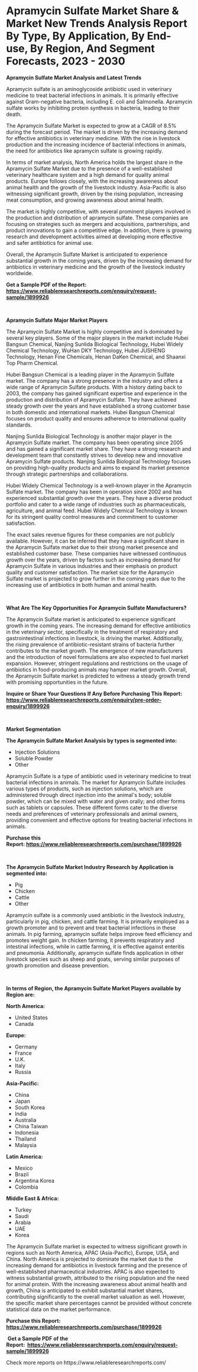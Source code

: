 <p><h1>Apramycin Sulfate Market Share & Market New Trends Analysis Report By Type, By Application, By End-use, By Region, And Segment Forecasts, 2023 - 2030</h1></p><p><strong>Apramycin Sulfate Market Analysis and Latest Trends</strong></p>
<p><p>Apramycin sulfate is an aminoglycoside antibiotic used in veterinary medicine to treat bacterial infections in animals. It is primarily effective against Gram-negative bacteria, including E. coli and Salmonella. Apramycin sulfate works by inhibiting protein synthesis in bacteria, leading to their death.</p><p>The Apramycin Sulfate Market is expected to grow at a CAGR of 8.5% during the forecast period. The market is driven by the increasing demand for effective antibiotics in veterinary medicine. With the rise in livestock production and the increasing incidence of bacterial infections in animals, the need for antibiotics like apramycin sulfate is growing rapidly.</p><p>In terms of market analysis, North America holds the largest share in the Apramycin Sulfate Market due to the presence of a well-established veterinary healthcare system and a high demand for quality animal products. Europe follows closely, with the increasing awareness about animal health and the growth of the livestock industry. Asia-Pacific is also witnessing significant growth, driven by the rising population, increasing meat consumption, and growing awareness about animal health.</p><p>The market is highly competitive, with several prominent players involved in the production and distribution of apramycin sulfate. These companies are focusing on strategies such as mergers and acquisitions, partnerships, and product innovations to gain a competitive edge. In addition, there is growing research and development activities aimed at developing more effective and safer antibiotics for animal use.</p><p>Overall, the Apramycin Sulfate Market is anticipated to experience substantial growth in the coming years, driven by the increasing demand for antibiotics in veterinary medicine and the growth of the livestock industry worldwide.</p></p>
<p><strong>Get a Sample PDF of the Report:&nbsp; <a href="https://www.reliableresearchreports.com/enquiry/request-sample/1899926">https://www.reliableresearchreports.com/enquiry/request-sample/1899926</a></strong></p>
<p>&nbsp;</p>
<p><strong>Apramycin Sulfate Major Market Players</strong></p>
<p><p>The Apramycin Sulfate Market is highly competitive and is dominated by several key players. Some of the major players in the market include Hubei Bangsun Chemical, Nanjing Sunlida Biological Technology, Hubei Widely Chemical Technology, WuHan DKY Technology, Hubei JUSHENG Technology, Henan Fine Chemicals, Henan DaKen Chemical, and Shaanxi Top Pharm Chemical.</p><p>Hubei Bangsun Chemical is a leading player in the Apramycin Sulfate market. The company has a strong presence in the industry and offers a wide range of Apramycin Sulfate products. With a history dating back to 2003, the company has gained significant expertise and experience in the production and distribution of Apramycin Sulfate. They have achieved steady growth over the years and have established a strong customer base in both domestic and international markets. Hubei Bangsun Chemical focuses on product quality and ensures adherence to international quality standards.</p><p>Nanjing Sunlida Biological Technology is another major player in the Apramycin Sulfate market. The company has been operating since 2005 and has gained a significant market share. They have a strong research and development team that constantly strives to develop new and innovative Apramycin Sulfate products. Nanjing Sunlida Biological Technology focuses on providing high-quality products and aims to expand its market presence through strategic partnerships and collaborations.</p><p>Hubei Widely Chemical Technology is a well-known player in the Apramycin Sulfate market. The company has been in operation since 2002 and has experienced substantial growth over the years. They have a diverse product portfolio and cater to a wide range of industries such as pharmaceuticals, agriculture, and animal feed. Hubei Widely Chemical Technology is known for its stringent quality control measures and commitment to customer satisfaction.</p><p>The exact sales revenue figures for these companies are not publicly available. However, it can be inferred that they have a significant share in the Apramycin Sulfate market due to their strong market presence and established customer base. These companies have witnessed continuous growth over the years, driven by factors such as increasing demand for Apramycin Sulfate in various industries and their emphasis on product quality and customer satisfaction. The market size for the Apramycin Sulfate market is projected to grow further in the coming years due to the increasing use of antibiotics in both human and animal health.</p></p>
<p>&nbsp;</p>
<p><strong>What Are The Key Opportunities For Apramycin Sulfate Manufacturers?</strong></p>
<p><p>The Apramycin Sulfate market is anticipated to experience significant growth in the coming years. The increasing demand for effective antibiotics in the veterinary sector, specifically in the treatment of respiratory and gastrointestinal infections in livestock, is driving the market. Additionally, the rising prevalence of antibiotic-resistant strains of bacteria further contributes to the market growth. The emergence of new manufacturers and the introduction of novel formulations are also expected to fuel market expansion. However, stringent regulations and restrictions on the usage of antibiotics in food-producing animals may hamper market growth. Overall, the Apramycin Sulfate market is predicted to witness a steady growth trend with promising opportunities in the future.</p></p>
<p><strong>Inquire or Share Your Questions If Any Before Purchasing This Report: <a href="https://www.reliableresearchreports.com/enquiry/pre-order-enquiry/1899926">https://www.reliableresearchreports.com/enquiry/pre-order-enquiry/1899926</a></strong></p>
<p>&nbsp;</p>
<p><strong>Market Segmentation</strong></p>
<p><strong>The Apramycin Sulfate Market Analysis by types is segmented into:</strong></p>
<p><ul><li>Injection Solutions</li><li>Soluble Powder</li><li>Other</li></ul></p>
<p><p>Apramycin Sulfate is a type of antibiotic used in veterinary medicine to treat bacterial infections in animals. The market for Apramycin Sulfate includes various types of products, such as injection solutions, which are administered through direct injection into the animal's body; soluble powder, which can be mixed with water and given orally; and other forms such as tablets or capsules. These different forms cater to the diverse needs and preferences of veterinary professionals and animal owners, providing convenient and effective options for treating bacterial infections in animals.</p></p>
<p><strong>Purchase this Report:&nbsp;<a href="https://www.reliableresearchreports.com/purchase/1899926">https://www.reliableresearchreports.com/purchase/1899926</a></strong></p>
<p>&nbsp;</p>
<p><strong>The Apramycin Sulfate Market Industry Research by Application is segmented into:</strong></p>
<p><ul><li>Pig</li><li>Chicken</li><li>Cattle</li><li>Other</li></ul></p>
<p><p>Apramycin sulfate is a commonly used antibiotic in the livestock industry, particularly in pig, chicken, and cattle farming. It is primarily employed as a growth promoter and to prevent and treat bacterial infections in these animals. In pig farming, apramycin sulfate helps improve feed efficiency and promotes weight gain. In chicken farming, it prevents respiratory and intestinal infections, while in cattle farming, it is effective against enteritis and pneumonia. Additionally, apramycin sulfate finds application in other livestock species such as sheep and goats, serving similar purposes of growth promotion and disease prevention.</p></p>
<p>&nbsp;</p>
<p><strong>In terms of Region, the Apramycin Sulfate Market Players available by Region are:</strong></p>
<p>
    <p> <strong> North America: </strong>
        <ul>
            <li>United States</li>
            <li>Canada</li>
        </ul>
        </p> 
    <p> <strong> Europe: </strong>
        <ul>
            <li>Germany</li>
            <li>France</li>
            <li>U.K.</li>
            <li>Italy</li>
            <li>Russia</li>
        </ul>
        </p> 
    <p> <strong> Asia-Pacific: </strong>
        <ul>
            <li>China</li>
            <li>Japan</li>
            <li>South Korea</li>
            <li>India</li>
            <li>Australia</li>
            <li>China Taiwan</li>
            <li>Indonesia</li>
            <li>Thailand</li>
            <li>Malaysia</li>
        </ul>
        </p> 
    <p> <strong> Latin America: </strong>
        <ul>
            <li>Mexico</li>
            <li>Brazil</li>
            <li>Argentina Korea</li>
            <li>Colombia</li>
        </ul>
        </p> 
    <p> <strong> Middle East & Africa: </strong>
        <ul>
            <li>Turkey</li>
            <li>Saudi</li>
            <li>Arabia</li>
            <li>UAE</li>
            <li>Korea</li>
        </ul>
    </p>
    </p>
<p><p>The Apramycin Sulfate market is expected to witness significant growth in regions such as North America, APAC (Asia-Pacific), Europe, USA, and China. North America is projected to dominate the market due to the increasing demand for antibiotics in livestock farming and the presence of well-established pharmaceutical industries. APAC is also expected to witness substantial growth, attributed to the rising population and the need for animal protein. With the increasing awareness about animal health and growth, China is anticipated to exhibit substantial market shares, contributing significantly to the overall market valuation as well. However, the specific market share percentages cannot be provided without concrete statistical data on the market performance.</p></p>
<p><strong>Purchase this Report: <a href="https://www.reliableresearchreports.com/purchase/1899926">https://www.reliableresearchreports.com/purchase/1899926</a></strong></p>
<p>&nbsp;<strong>Get a Sample PDF of the Report:&nbsp;&nbsp;<a href="https://www.reliableresearchreports.com/enquiry/request-sample/1899926">https://www.reliableresearchreports.com/enquiry/request-sample/1899926</a></strong></p>
<p><strong></strong></p>
<p>Check more reports on https://www.reliableresearchreports.com/</p>